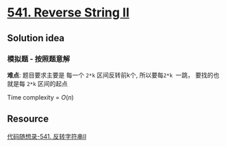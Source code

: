 # [541. Reverse String II](https://leetcode.com/problems/reverse-string-ii/)

## Solution idea

### 模拟题 - 按照题意解

**难点**: 题目要求主要是 每一个 `2*k` 区间反转前k个, 所以要每`2*k `一跳， 要找的也就是每 `2*k` 区间的起点

Time complexity = $O(n)$

## Resource
[代码随想录-541. 反转字符串II](https://github.com/youngyangyang04/leetcode-master/blob/master/problems/0541.%E5%8F%8D%E8%BD%AC%E5%AD%97%E7%AC%A6%E4%B8%B2II.md)